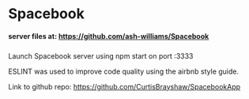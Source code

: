 # Spacebook

#### server files at: https://github.com/ash-williams/Spacebook

###
Launch Spacebook server using npm start on port :3333

ESLINT was used to improve code quality using the airbnb style guide.

Link to github repo:
https://github.com/CurtisBrayshaw/SpacebookApp